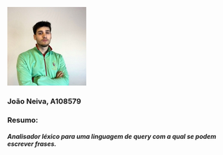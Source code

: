 









![Foto de João Carlos Teixeira Neiva](../photo.jpeg)


### João Neiva, A108579

### Resumo:

 ##### Analisador léxico para uma linguagem de query com a qual se podem escrever frases.

